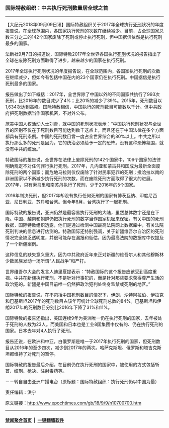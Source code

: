 ### 国际特赦组织：中共执行死刑数量居全球之首
------------------------

<p>【大纪元2018年09月09日讯】国际特赦组织关于2017年全球执行<a href="http://www.epochtimes.com/gb/tag/%E6%AD%BB%E5%88%91.html">死刑</a>状况的年度报告说，在全球范围内，各国家执行死刑的次数在继续减少。目前，占全球国家总数三分之二的142个国家废除了死刑或停止执行死刑，但中国据信依然是执行死刑最多的国家。</p>
<p>法新社9月7日的报道说，国际特赦2017年全世界各国执行<a href="http://www.epochtimes.com/gb/tag/%E6%AD%BB%E5%88%91.html">死刑</a>状况的报告指出了全球在废除死刑方面取得了进步，越来越少的国家在执行死刑。</p>
<p>2017年全球执行死刑状况的年度报告说，在全球范围内，各国家执行死刑的次数在继续减少，但如今有包括中国在内的23个国家仍在执行死刑。中国据信是执行死刑最多的国家。</p>
<p>报告做出了如下概括：2017年，全世界除了中国以外的不同国家共执行了993次死刑，比2016年的数目减少了4%；比2015的减少了39%。2015年，死刑数目以1,634次达到高峰。国际特赦相信，中国执行的死刑数目可能数以千计。但中共政府把死刑数据当作国家机密，不对外公布。</p>
<p>旅美中国人权活动人士刘青，就中国的死刑状况表示：“中国执行死刑状况与全世界的区别不仅在于死刑数目可能达到数千这点上，而且还在于中国法律在多个方面都具有死刑条例。中国的死刑数目曾一度占全世界综合的80%以上。中共之所以执行那么多的死刑是因为，它的统治必须给予一定的恐怖。没有这种恐怖氛围，就没有中共的统治。”</p>
<p>特赦国际的报告说，全世界在法律上废除死刑的142个国家中，106个国家的法律明确规定不对任何罪行执行死刑。2017年，几内亚和蒙古共和国成为最新全面废除死刑的两个国家；而危地马拉则仅仅废除了针对民事犯罪的死刑；撒哈拉以南的非洲国家以不断减少执行死刑的次数，而在废除死刑方面取得了很大的进展。2017年，只有索马里和南苏丹执行了死刑，少于2016年的5个国家。</p>
<p>2016年判决死刑，但2017年却没有执行任何死刑的国家有博茨瓦纳、印度尼西亚、尼日利亚、苏丹和台湾。但今年8月，台湾执行了一起死刑。</p>
<p>国际特赦的报告说，亚洲仍然是最容易执行死刑的大陆，虽然总体数字还是在下降。中国、越南和朝鲜仍把执行死刑的数字当作国家机密来保密。有关中国的死刑数据，国际特赦组织透露，他们是通过检测中国最高法院网上数据库中，有关法院死刑判决的信息进行估测的。特赦国际还特别强调，关于新疆维吾尔自治区的死刑情况完全缺乏透明度，并很可能存在漏报和低估，因为最高法院的数据库中仅提及了一个新疆案例。</p>
<p>这种信息的缺失意义重大，因为中共政府近年来正对新疆的维吾尔人和其他穆斯林少数民族发动一场所谓“人民战争”和严打。</p>
<p>世界维吾尔大会的发言人迪里夏提表示：“特赦国际的这个报告应该受到高度重视。中共在新疆执行死刑，不是针对行事犯的，而是针对那些要求获得尊严生活的政治犯的。新疆是中国目前唯一仍然把政治犯判处终身监禁或死刑的地区。”</p>
<p>国际特赦的报告说，在不包括中国死刑数目的情况下，伊朗、沙特阿拉伯、伊拉克和巴基斯坦2017年的死刑数目占该年可统计全球死刑总数的84%。巴基斯坦和伊朗2017年的死刑数目分别比2016年下降了31%和11%。</p>
<p>国际特赦的报告还指出，美国连续9年为美洲唯一仍在执行死刑的国家，去年被处于死刑的人数为23人。而美国和日本也是工业8国集团中仅有的、仍在执行死刑的国家。日本去年对4人执行了死刑。</p>
<p>报告还说，在欧洲和中亚，白俄罗斯是唯一于2017年执行死刑的国家，但死刑数目从2016年的至少四次，减少到2017年的两次。哈萨克斯坦、俄罗斯和塔吉克斯坦都维持了对死刑的暂停。</p>
<p>国际特赦的报告最后介绍，在目前仍在执行死刑的国家中，被使用的方式包括斩首、绞刑、枪决、注射毒药等。</p>
<p>－－转自自由亚洲广播电台（原标题：国际特赦组织：执行死刑仍以中国为最）</p>
<p>责任编辑：洪宁</p>

原文链接：http://www.epochtimes.com/gb/18/9/9/n10700700.htm


------------------------
#### [禁闻聚合首页](https://github.com/gfw-breaker/banned-news/blob/master/README.md) &nbsp;|&nbsp;  [一键翻墙软件](https://github.com/gfw-breaker/nogfw/blob/master/README.md)